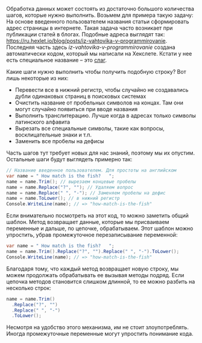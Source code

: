 
Обработка данных может состоять из достаточно большого количества шагов, которые нужно выполнить. Возьмем для примера такую задачу: На основе введенного пользователем названия статьи сформировать адрес страницы в интернете. Такая задача часто возникает при публикации статей в блогах. Подобные адреса выглядят так: https://ru.hexlet.io/blog/posts/iz-vahtovika-v-programmirovanie. Последняя часть здесь *iz-vahtovika-v-programmirovanie* создана автоматически кодом, который мы написали на Хекслете. Кстати у нее есть специальное название – это [слаг](https://en.wikipedia.org/wiki/Clean_URL#Slug).

Какие шаги нужно выполнить чтобы получить подобную строку? Вот лишь некоторые из них:

* Перевести все в нижний регистр, чтобы случайно не создавались дубли одинаковых страниц в поисковых системах
* Очистить название от пробельных символов на концах. Там они могут случайно появиться при вводе названия
* Выполнить транслитерацию. Лучше когда в адресах только символы латинского алфавита
* Вырезать все специальные символы, такие как вопросы, восклицательные знаки и т.п.
* Заменить все пробелы на дефисы

Часть шагов тут требует новых для нас знаний, поэтому мы их опустим. Остальные шаги будут выглядеть примерно так:

```cs
// Название введенное пользователем. Для простоты на английском
var name = " How match is the fish?   ";
name = name.Trim(); // вырезаем концевые пробелы
name = name.Replace("?", ""); // Удаляем вопрос
name = name.Replace(" ", "-"); // Заменяем пробелы на дефис
name = name.ToLower(); // в нижний регистр
Console.WriteLine(name); // => "how-match-is-the-fish"
```

Если внимательно посмотреть на этот код, то можно заметить общий шаблон. Метод возвращает данные, которые мы присваиваем переменные и дальше, по цепочке, обрабатываем. Этот шаблон можно упростить, убрав промежуточное перезаписывание переменной:

```cs
var name = " How match is the fish?   ";
name = name.Trim().Replace("?", "").Replace(" ", "-").ToLower();
Console.WriteLine(name); // => "how-match-is-the-fish"
```

Благодаря тому, что каждый метод возвращает новую строку, мы можем продолжать обрабатывать ее вызывая методы подряд. Если цепочка методов становится слишком длинной, то ее можно разбить на несколько строк:

```cs
name = name.Trim()
  .Replace("?", "")
  .Replace(" ", "-")
  .ToLower();
```

Несмотря на удобство этого механизма, им не стоит злоупотреблять. Иногда промежуточные переменные могут упростить понимание кода.
